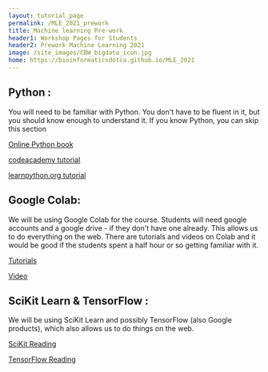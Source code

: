 ```yaml
---
layout: tutorial_page
permalink: /MLE_2021_prework
title: Machine learning Pre-work
header1: Workshop Pages for Students
header2: Prework Machine Learning 2021
image: /site_images/CBW_bigdata_icon.jpg
home: https://bioinformaticsdotca.github.io/MLE_2021
---
```


## Python : 
You will need to be familiar with Python. You don't have to be fluent in it, but you should know enough to understand it. 
If you know Python, you can skip this section

[Online Python book](https://drive.google.com/file/d/1t_ewL7Va3yCQRV8k4KvBeOs16mDGCijl/view?usp=sharing)

[codeacademy tutorial](https://www.codecademy.com/learn/learn-python)

[learnpython.org tutorial](https://www.learnpython.org/)



## Google Colab:
We will be using Google Colab for the course. Students will need google accounts and a google drive - if they don't have one already. This allows us to do everything on the web. 
There are tutorials and videos on Colab and it would be good if the students spent a half hour or so getting familiar with it.

[Tutorials](https://colab.research.google.com/notebooks/intro.ipynb)

[Video](https://www.youtube.com/watch?v=inN8seMm7UI)


## SciKit Learn & TensorFlow :
 We will be using SciKit Learn and possibly TensorFlow (also Google products), which also allows us to do things on the web.
 
 [SciKit Reading](https://scikit-learn.org/stable/tutorial/index.html)
 
 [TensorFlow Reading](https://www.tensorflow.org/tutorials)
